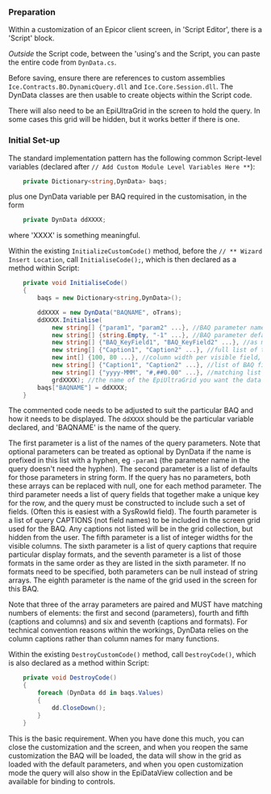 ### Preparation

Within a customization of an Epicor client screen, in 'Script Editor', there is a 'Script' block.

*Outside* the Script code, between the 'using's and the Script, you can paste the entire code from `DynData.cs`.

Before saving, ensure there are references to custom assemblies `Ice.Contracts.BO.DynamicQuery.dll` and `Ice.Core.Session.dll`. The DynData classes are then usable to create objects within the Script code.

There will also need to be an EpiUltraGrid in the screen to hold the query. In some cases this grid will be hidden, but it works better if there is one.

### Initial Set-up

The standard implementation pattern has the following common Script-level variables (declared after `// Add Custom Module Level Variables Here **`):

```c#
    private Dictionary<string,DynData> baqs;
```

plus one DynData variable per BAQ required in the customisation, in the form

```c#
    private DynData ddXXXX;
```

where 'XXXX' is something meaningful.

Within the existing `InitializeCustomCode()` method, before the `// ** Wizard Insert Location`, call `InitialiseCode();`, which is then declared as a method within Script:

```c#
    private void InitialiseCode() 
    { 
        baqs = new Dictionary<string,DynData>(); 

        ddXXXX = new DynData("BAQNAME", oTrans); 
        ddXXXX.Initialise( 
            new string[] {"param1", "param2" ...}, //BAQ parameter names, or this line null if no parameters 
            new string[] {string.Empty, "-1" ...}, //BAQ parameter defaults, one for each parameter in the same order, or null if none 
            new string[] {"BAQ_KeyField1", "BAQ_KeyField2" ...}, //as many field identifiers as needed for a unique row reference 
            new string[] {"Caption1", "Caption2" ...}, //full list of the BAQ field CAPTIONS that need to be visible in a grid 
            new int[] {100, 80 ...}, //column width per visible field, one for each in the above string array 
            new string[] {"Caption1", "Caption2" ...}, //list of BAQ field captions that need special formating, or null if none 
            new string[] {"yyyy-MMM", "#,##0.00" ...}, //matching list of format strings to the above 
            grdXXXX); //the name of the EpiUltraGrid you want the data to appear in 
        baqs["BAQNAME"] = ddXXXX; 
    } 
```

The commented code needs to be adjusted to suit the particular BAQ and how it needs to be displayed. The `ddXXXX` should be the particular variable declared, and 'BAQNAME' is the name of the query.

The first parameter is a list of the names of the query parameters. Note that optional parameters can be treated as optional by DynData if the name is prefixed in this list with a hyphen, eg `-param1` (the parameter name in the query doesn't need the hyphen). The second parameter is a list of defaults for those parameters in string form. If the query has no parameters, both these arrays can be replaced with null, one for each method parameter.
The third parameter needs a list of query fields that together make a unique key for the row, and the query must be constructed to include such a set of fields. (Often this is easiest with a SysRowId field).
The fourth parameter is a list of query CAPTIONS (not field names) to be included in the screen grid used for the BAQ. Any captions not listed will be in the grid collection, but hidden from the user. The fifth parameter is a list of integer widths for the visible columns.
The sixth parameter is a list of query captions that require particular display formats, and the seventh parameter is a list of those formats in the same order as they are listed in the sixth parameter. If no formats need to be specified, both parameters can be null instead of string arrays.
The eighth parameter is the name of the grid used in the screen for this BAQ.

Note that three of the array parameters are paired and MUST have matching numbers of elements: the first and second (parameters), fourth and fifth (captions and columns) and six and seventh (captions and formats). For technical convention reasons within the workings, DynData relies on the column captions rather than column names for many functions.

Within the existing `DestroyCustomCode()` method, call `DestroyCode()`, which is also declared as a method within Script:

```c#
    private void DestroyCode() 
    { 
        foreach (DynData dd in baqs.Values) 
        { 
            dd.CloseDown(); 
        } 
    } 
```

This is the basic requirement. When you have done this much, you can close the customization and the screen, and when you reopen the same customization the BAQ will be loaded, the data will show in the grid as loaded with the default parameters, and when you open customization mode the query will also show in the EpiDataView collection and be available for binding to controls.